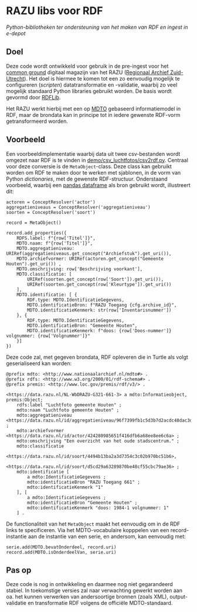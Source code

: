 # RAZU libs voor RDF

*Python-bibliotheken ter ondersteuning van het maken van RDF en ingest in e-depot*

## Doel

Deze code wordt ontwikkeld voor gebruik in de pre-ingest voor het [common ground](https://commonground.nl/) digitaal magazijn van het RAZU ([Regionaal Archief Zuid-Utrecht](https://www.razu.nl/)). Het doel is hiermee te komen tot een zo eenvoudig mogelijk te configureren (*scripten*) datatransformatie en -validatie, waarbij zo veel mogelijk standaard Python libraries gebruikt worden. De basis wordt gevormd door [RDFLib](https://rdflib.readthedocs.io/).

Het RAZU werkt hierbij met een op [MDTO](https://www.nationaalarchief.nl/archiveren/mdto) gebaseerd informatiemodel in RDF, maar de brondata kan in principe tot in iedere gewenste RDF-vorm getransformeerd worden.

## Voorbeeld

Een voorbeeldimplementatie waarbij data uit twee csv-bestanden wordt omgezet naar RDF is te vinden in [demo/csv_luchtfotos/csv2rdf.py](./razu/demo/csv_luchtfotos/csv2rdf.py). Centraal voor deze conversie is de `MetaObject`-class. Deze class kan gebruikt worden om RDF te maken door te werken met sjablonen, in de vorm van Python *dictionaries*, met de gewenste RDF-structuur. Onderstaand voorbeeld, waarbij een [pandas dataframe](https://pandas.pydata.org/) als bron gebruikt wordt, illustreert dit:


    actoren = ConceptResolver('actor')
    aggregatieniveaus = ConceptResolver('aggregatieniveau')
    soorten = ConceptResolver('soort')
    
    record = MetaObject()

    record.add_properties({
        RDFS.label: f"{row['Titel']}",
        MDTO.naam: f"{row['Titel']}",
        MDTO.aggregatieniveau: URIRef(aggregatieniveaus.get_concept("Archiefstuk").get_uri()), 
        MDTO.archiefvormer: URIRef(actoren.get_concept("Gemeente Houten").get_uri()) ,
        MDTO.omschrijving: row['Beschrijving voorkant'],
        MDTO.classificatie: [
            URIRef(soorten.get_concept(row['Soort']).get_uri()), 
            URIRef(soorten.get_concept(row['Kleurtype']).get_uri())
        ],
        MDTO.identificatie: [ {
            RDF.type: MDTO.IdentificatieGegevens,
            MDTO.identificatieBron: f"RAZU Toegang {cfg.archive_id}",
            MDTO.identificatieKenmerk: str(row['Inventarisnummer']) 
        }, {
            RDF.type: MDTO.IdentificatieGegevens,
            MDTO.identificatieBron: "Gemeente Houten",
            MDTO.identificatieKenmerk: f"doos: {row['Doos-nummer']} volgnummer: {row['Volgnummer']}" 
        }]
    })

Deze code zal, met gegeven brondata, RDF opleveren die in Turtle als volgt geserialiseerd kan worden:

    @prefix mdto: <http://www.nationaalarchief.nl/mdto#> .
    @prefix rdfs: <http://www.w3.org/2000/01/rdf-schema#> .
    @prefix premis: <http://www.loc.gov/premis/rdf/v3/> .
    
    <https://data.razu.nl/NL-WbDRAZU-G321-661-3> a mdto:Informatieobject, premis:Object;
        rdfs:label "Luchtfoto gemeente Houten" ;
        mdto:naam "Luchtfoto gemeente Houten" ;
        mdto:aggregatieniveau <https://data.razu.nl/id/aggregatieniveau/96f7399fb1c5d3b7d2acdc48dac3d71e> ;
        mdto:archiefvormer <https://data.razu.nl/id/actor/424280985651f416dfb6a68ee8ee6c6a> ;
        mdto:omschrijving "Een overzicht van het oude stadscentrum." ;
        mdto:classificatie 
            <https://data.razu.nl/id/soort/4494b13ba2a3d7354c3c02b970bc51b6>,
            <https://data.razu.nl/id/soort/d5cd29a63289870be48cf55cbc79ae36> ;
        mdto:identificatie [ 
            a mdto:IdentificatieGegevens ;
            mdto:identificatieBron "RAZU Toegang 661" ;
            mdto:identificatieKenmerk "1" 
        ], [ 
            a mdto:IdentificatieGegevens ;
            mdto:identificatieBron "Gemeente Houten" ;
            mdto:identificatieKenmerk "doos: 1984-1 volgnummer: 1" 
        ] .

De functionaliteit van het `MetaObject` maakt het eenvoudig om in de RDF links te specificeren. Via het MDTO-vocabulaire kopppelen van een record-instantie aan de instantie van een serie, en andersom, kan eenvoudig met:

    serie.add(MDTO.bevatOnderdeel, record.uri)
    record.add(MDTO.isOnderdeelVan, serie.uri)


## Pas op
Deze code is nog in ontwikkeling en daarmee nog niet gegarandeerd stabiel.
In toekomstige versies zal naar verwachting gewerkt worden aan oa. het kunnen verwerken van andersoortige bronnen (zoals XML), output-validatie en transformatie RDF volgens de officiële MDTO-standaard.
